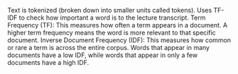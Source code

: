 Text is tokenized (broken down into smaller units called tokens).
Uses TF-IDF to check how important a word is to the lecture transcript.
Term Frequency (TF):
This measures how often a term appears in a document. A higher term frequency means the word is more relevant to that specific document.
Inverse Document Frequency (IDF):
This measures how common or rare a term is across the entire corpus. Words that appear in many documents have a low IDF, while words that appear in only a few documents have a high IDF. 
